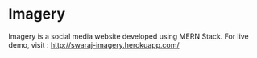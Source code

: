 # Imagery
Imagery is a social media website developed using MERN Stack.
For live demo, visit : http://swaraj-imagery.herokuapp.com/
